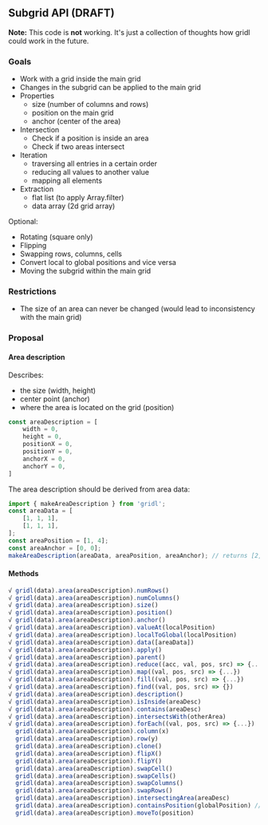 ## Subgrid API (DRAFT)

**Note:** This code is **not** working. It's just a collection of thoughts how gridl could work in the future.

### Goals

* Work with a grid inside the main grid 
* Changes in the subgrid can be applied to the main grid
* Properties
    * size (number of columns and rows)
    * position on the main grid
    * anchor (center of the area)
* Intersection
    * Check if a position is inside an area
    * Check if two areas intersect
* Iteration
    * traversing all entries in a certain order
    * reducing all values to another value
    * mapping all elements
* Extraction
    * flat list (to apply Array.filter)
    * data array (2d grid array)

Optional:

* Rotating (square only)
* Flipping
* Swapping rows, columns, cells
* Convert local to global positions and vice versa
* Moving the subgrid within the main grid

### Restrictions

* The size of an area can never be changed (would lead to inconsistency with the main grid)

### Proposal

#### Area description

Describes:

* the size (width, height)
* center point (anchor)
* where the area is located on the grid (position)

```javascript
const areaDescription = [
    width = 0,
    height = 0,
    positionX = 0,
    positionY = 0,
    anchorX = 0,
    anchorY = 0,
]
```

The area description should be derived from area data:

```javascript
import { makeAreaDescription } from 'gridl';
const areaData = [
    [1, 1, 1],
    [1, 1, 1],
];
const areaPosition = [1, 4];
const areaAnchor = [0, 0];
makeAreaDescription(areaData, areaPosition, areaAnchor); // returns [2,3,1,4,0,0]
``` 

#### Methods

```javascript
√ gridl(data).area(areaDescription).numRows()
√ gridl(data).area(areaDescription).numColumns()
√ gridl(data).area(areaDescription).size()
√ gridl(data).area(areaDescription).position()
√ gridl(data).area(areaDescription).anchor()
√ gridl(data).area(areaDescription).valueAt(localPosition)
√ gridl(data).area(areaDescription).localToGlobal(localPosition)
√ gridl(data).area(areaDescription).data([areaData])
√ gridl(data).area(areaDescription).apply()
√ gridl(data).area(areaDescription).parent()
√ gridl(data).area(areaDescription).reduce((acc, val, pos, src) => {...})
√ gridl(data).area(areaDescription).map((val, pos, src) => {...})
√ gridl(data).area(areaDescription).fill((val, pos, src) => {...})
√ gridl(data).area(areaDescription).find((val, pos, src) => {})
√ gridl(data).area(areaDescription).description()
√ gridl(data).area(areaDescription).isInside(areaDesc)
√ gridl(data).area(areaDescription).contains(areaDesc)
√ gridl(data).area(areaDescription).intersectsWith(otherArea)
√ gridl(data).area(areaDescription).forEach((val, pos, src) => {...})
  gridl(data).area(areaDescription).column(x)
  gridl(data).area(areaDescription).row(y)
  gridl(data).area(areaDescription).clone()
  gridl(data).area(areaDescription).flipX()
  gridl(data).area(areaDescription).flipY()
  gridl(data).area(areaDescription).swapCell()
  gridl(data).area(areaDescription).swapCells()
  gridl(data).area(areaDescription).swapColumns()
  gridl(data).area(areaDescription).swapRows()
  gridl(data).area(areaDescription).intersectingArea(areaDesc)
  gridl(data).area(areaDescription).containsPosition(globalPosition) // already possible by using contains(areaDesc), calculations could be simplified when checking just a point instead of an area
  gridl(data).area(areaDescription).moveTo(position)
```
